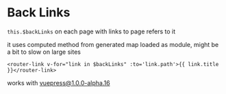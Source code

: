 # Back Links

`this.$backLinks` on each page with links to page refers to it

it uses computed method from generated map loaded as module, might be a bit to slow on large sites

```
<router-link v-for="link in $backLinks" :to='link.path'>{{ link.title }}</router-link>
```

works with vuepress@1.0.0-alpha.16
